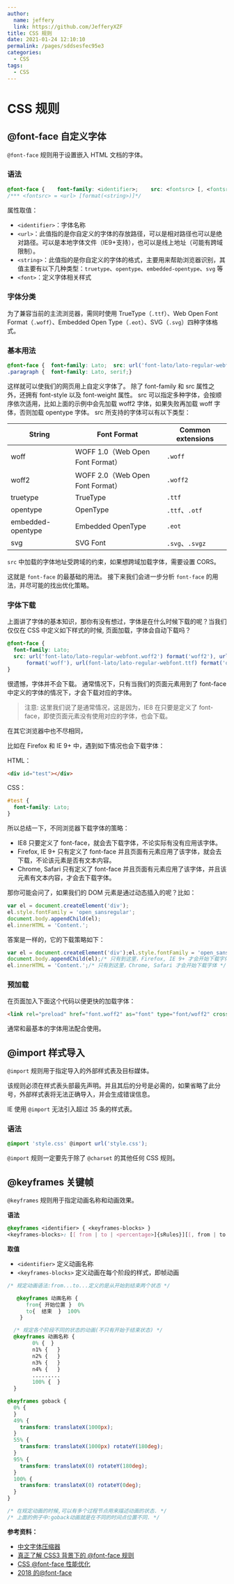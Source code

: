 ```yaml
---
author: 
  name: jeffery
  link: https://github.com/JefferyXZF
title: CSS 规则
date: 2021-01-24 12:10:10
permalink: /pages/sddsesfec95e3
categories: 
  - CSS
tags: 
  - CSS
---
```


# CSS 规则



## @font-face 自定义字体

`@font-face` 规则用于设置嵌入 HTML 文档的字体。

### 语法

```css
@font-face {    font-family: <identifier>;    src: <fontsrc> [, <fontsrc> ]*;    <font>;}
/*** <fontsrc> = <url> [format(<string>)]*/
```

属性取值：

- `<identifier>`：字体名称
- `<url>`：此值指的是你自定义的字体的存放路径，可以是相对路径也可以是绝对路径。可以是本地字体文件（IE9+支持），也可以是线上地址（可能有跨域限制）。
- `<string>`：此值指的是你自定义的字体的格式，主要用来帮助浏览器识别，其值主要有以下几种类型：`truetype`、`opentype`、`embedded-opentype`、`svg` 等
- `<font>`：定义字体相关样式

### 字体分类

为了兼容当前的主流浏览器，需同时使用 TrueType（`.ttf`）、Web Open Font Format（`.woff`）、Embedded Open Type（`.eot`）、SVG（`.svg`）四种字体格式。

### 基本用法

```css
@font-face {  font-family: Lato;  src: url('font-lato/lato-regular-webfont.woff2') .format('woff2'), url('font-lato/lato-regular-webfont.woff')      .format('woff'), url('font-lato/lato-regular-webfont.ttf') .format('opentype');  font-style: normal;  font-weight: normal;  unicode-range: U+0025-00FF;}
.paragraph {  font-family: Lato, serif;}
```

这样就可以使我们的网页用上自定义字体了。 除了 font-family 和 src 属性之外，还拥有 font-style 以及 font-weight 属性。 src 可以指定多种字体，会按顺序依次适用，比如上面的示例中会先加载 woff2 字体，如果失败再加载 woff 字体，否则加载 opentype 字体。 src 所支持的字体可以有以下类型：

| String            | Font Format                      | Common extensions |
| ----------------- | -------------------------------- | ----------------- |
| woff              | WOFF 1.0（Web Open Font Format） | `.woff`           |
| woff2             | WOFF 2.0（Web Open Font Format） | `.woff2`          |
| truetype          | TrueType                         | `.ttf`            |
| opentype          | OpenType                         | `.ttf`、`.otf`    |
| embedded-opentype | Embedded OpenType                | `.eot`            |
| svg               | SVG Font                         | `.svg`、`.svgz`   |

`src` 中加载的字体地址受跨域的约束，如果想跨域加载字体，需要设置 CORS。

这就是 `font-face` 的最基础的用法。 接下来我们会进一步分析 `font-face` 的用法，并尽可能的找出优化策略。

### 字体下载

上面讲了字体的基本知识，那你有没有想过，字体是在什么时候下载的呢？当我们仅仅在 CSS 中定义如下样式的时候, 页面加载，字体会自动下载吗？

```css
@font-face {
  font-family: Lato;
  src: url('font-lato/lato-regular-webfont.woff2') format('woff2'), url('font-lato/lato-regular-webfont.woff')
      format('woff'), url(font-lato/lato-regular-webfont.ttf) format('opentype');
}
```

很遗憾，字体并不会下载。 通常情况下，只有当我们的页面元素用到了 font-face 中定义的字体的情况下，才会下载对应的字体。

> 注意: 这里我们说了是通常情况，这是因为，IE8 在只要是定义了 font-face，即使页面元素没有使用对应的字体，也会下载。

在其它浏览器中也不尽相同，

比如在 Firefox 和 IE 9+ 中，遇到如下情况也会下载字体：

HTML：

```html
<div id="test"></div>
```

CSS：

```css
#test {
  font-family: Lato;
}
```

所以总结一下，不同浏览器下载字体的策略：

- IE8 只要定义了 font-face，就会去下载字体，不论实际有没有应用该字体。
- Firefox, IE 9+ 只有定义了 font-face 并且页面有元素应用了该字体，就会去下载，不论该元素是否有文本内容。
- Chrome, Safari 只有定义了 font-face 并且页面有元素应用了该字体，并且该元素有文本内容，才会去下载字体。

那你可能会问了，如果我们的 DOM 元素是通过动态插入的呢？比如：

```js
var el = document.createElement('div');
el.style.fontFamily = 'open_sansregular';
document.body.appendChild(el);
el.innerHTML = 'Content.';
```

答案是一样的，它的下载策略如下：

```js
var el = document.createElement('div');el.style.fontFamily = 'open_sansregular';/* 到这里，IE8就会开始下载字体 */
document.body.appendChild(el);/* 只有到这里，Firefox, IE 9+ 才会开始下载字体 */
el.innerHTML = 'Content.';/* 只有到这里，Chrome, Safari 才会开始下载字体 */
```

### 预加载

在页面加入下面这个代码以便更快的加载字体：

```html
<link rel="preload" href="font.woff2" as="font" type="font/woff2" crossorigin />
```

通常和最基本的字体用法配合使用。



## @import 样式导入

`@import` 规则用于指定导入的外部样式表及目标媒体。

该规则必须在样式表头部最先声明。并且其后的分号是必需的，如果省略了此分号，外部样式表将无法正确导入，并会生成错误信息。

IE 使用 `@import` 无法引入超过 35 条的样式表。

### 语法

```css
@import 'style.css' @import url('style.css');
```

`@import` 规则一定要先于除了 `@charset` 的其他任何 CSS 规则。



## @keyframes 关键帧

`@keyframes` 规则用于指定动画名称和动画效果。

**语法**

```css
@keyframes <identifier> { <keyframes-blocks> }
<keyframes-blocks>: [[ from | to | <percentage>]{sRules}][[, from | to | <percentage>]{sRules}] *;
```

**取值**

- `<identifier>` 定义动画名称
- `<keyframes-blocks>` 定义动画在每个阶段的样式，即帧动画

```css
/* 规定动画语法:from...to...定义的是从开始到结束两个状态 */

   @keyframes 动画名称 {
	  from{ 开始位置 }  0%
	  to{  结束  }  100%
	}

  /* 规定各个阶段不同的状态的动画(不只有开始于结束状态) */
  @keyframes 动画名称 {
	    0% {  }
	    n1% {   }
	    n2% {   }
	    n3% {   }
	    n4% {   }
	    .........
	    100% {  }
  }
```

```css
@keyframes goback {
  0% {
  }
  49% {
    transform: translateX(1000px);
  }
  55% {
    transform: translateX(1000px) rotateY(180deg);
  }
  95% {
    transform: translateX(0) rotateY(180deg);
  }
  100% {
    transform: translateX(0) rotateY(0deg);
  }
}

/* 在规定动画的时候,可以有多个过程节点用来描述动画的状态. */
/* 上面的例子中:goback动画就是在不同的时间点位置不同. */
```

**参考资料：**

- [中文字体压缩器](https://www.font-spider.org/)
- [真正了解 CSS3 背景下的 @font-face 规则](https://www.zhangxinxu.com/wordpress/2017/03/css3-font-face-src-local/)
- [CSS @font-face 性能优化](https://juejin.im/post/6844903790580072462)
- [2018 的@font-face](https://juejin.im/entry/5b8611f0e51d4538a108c11a)